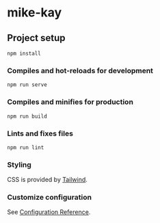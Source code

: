 # mike-kay

## Project setup
```
npm install
```

### Compiles and hot-reloads for development
```
npm run serve
```

### Compiles and minifies for production
```
npm run build
```

### Lints and fixes files
```
npm run lint
```

### Styling
CSS is provided by [Tailwind](https://tailwindcss.com). 

### Customize configuration
See [Configuration Reference](https://cli.vuejs.org/config/).

